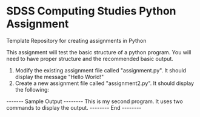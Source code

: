 # SDSS Computing Studies Python Assignment
Template Repository for creating assignments in Python

This assignment will test the basic structure of a python program.  You will need to have proper structure and the recommended basic output.

1.  Modify the existing assignment file called "assignment.py".  It should display the message "Hello World!"
2.  Create a new assignment file called "assignment2.py".  It should display the following:

------- Sample Output --------
This is my second program.
It uses two commands to display the output.
-------- End --------
